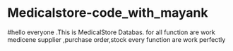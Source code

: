 # Medicalstore-code_with_mayank
#hello everyone .This is MedicalStore  Databas. for all function are work medicene supplier ,purchase order,stock every function are work perfectly
